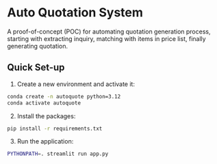 # Auto Quotation System
A proof-of-concept (POC) for automating quotation generation process, starting with extracting inquiry, matching with items in price list, finally generating quotation. 

## Quick Set-up
1. Create a new environment and activate it:
```bash
conda create -n autoquote python=3.12
conda activate autoquote
```

2. Install the packages:
```bash
pip install -r requirements.txt
```

3. Run the application:
```bash
PYTHONPATH=. streamlit run app.py
```